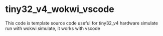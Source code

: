 # tiny32_v4_wokwi_vscode
This code is template source code useful for tiny32_v4  hardware simulate run with wokwi simulate, it works with vscode
